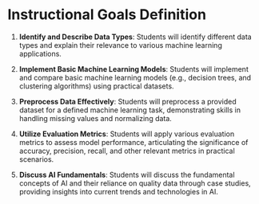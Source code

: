 Instructional Goals Definition
==============================

1. **Identify and Describe Data Types**: Students will identify different data types and explain their relevance to various machine learning applications.

2. **Implement Basic Machine Learning Models**: Students will implement and compare basic machine learning models (e.g., decision trees, and clustering algorithms) using practical datasets.

3. **Preprocess Data Effectively**: Students will preprocess a provided dataset for a defined machine learning task, demonstrating skills in handling missing values and normalizing data.

4. **Utilize Evaluation Metrics**: Students will apply various evaluation metrics to assess model performance, articulating the significance of accuracy, precision, recall, and other relevant metrics in practical scenarios.

5. **Discuss AI Fundamentals**: Students will discuss the fundamental concepts of AI and their reliance on quality data through case studies, providing insights into current trends and technologies in AI.